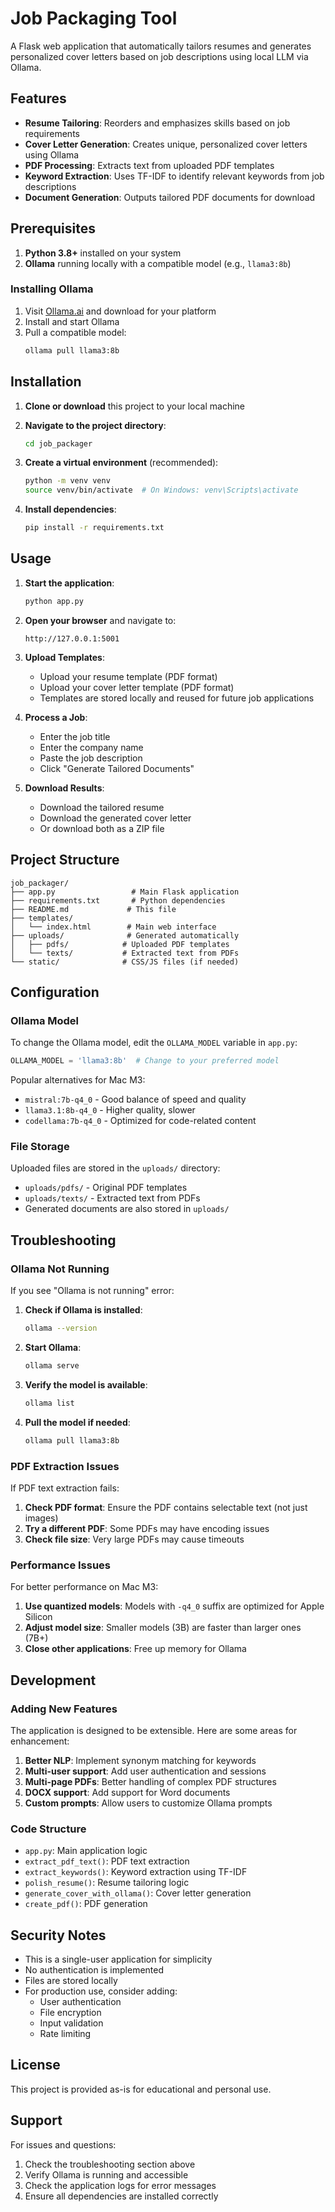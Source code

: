 # Job Packaging Tool

A Flask web application that automatically tailors resumes and generates personalized cover letters based on job descriptions using local LLM via Ollama.

## Features

- **Resume Tailoring**: Reorders and emphasizes skills based on job requirements
- **Cover Letter Generation**: Creates unique, personalized cover letters using Ollama
- **PDF Processing**: Extracts text from uploaded PDF templates
- **Keyword Extraction**: Uses TF-IDF to identify relevant keywords from job descriptions
- **Document Generation**: Outputs tailored PDF documents for download

## Prerequisites

1. **Python 3.8+** installed on your system
2. **Ollama** running locally with a compatible model (e.g., `llama3:8b`)

### Installing Ollama

1. Visit [Ollama.ai](https://ollama.ai) and download for your platform
2. Install and start Ollama
3. Pull a compatible model:
   ```bash
   ollama pull llama3:8b
   ```

## Installation

1. **Clone or download** this project to your local machine

2. **Navigate to the project directory**:
   ```bash
   cd job_packager
   ```

3. **Create a virtual environment** (recommended):
   ```bash
   python -m venv venv
   source venv/bin/activate  # On Windows: venv\Scripts\activate
   ```

4. **Install dependencies**:
   ```bash
   pip install -r requirements.txt
   ```

## Usage

1. **Start the application**:
   ```bash
   python app.py
   ```

2. **Open your browser** and navigate to:
   ```
   http://127.0.0.1:5001
   ```

3. **Upload Templates**:
   - Upload your resume template (PDF format)
   - Upload your cover letter template (PDF format)
   - Templates are stored locally and reused for future job applications

4. **Process a Job**:
   - Enter the job title
   - Enter the company name
   - Paste the job description
   - Click "Generate Tailored Documents"

5. **Download Results**:
   - Download the tailored resume
   - Download the generated cover letter
   - Or download both as a ZIP file

## Project Structure

```
job_packager/
├── app.py                 # Main Flask application
├── requirements.txt       # Python dependencies
├── README.md             # This file
├── templates/
│   └── index.html        # Main web interface
├── uploads/              # Generated automatically
│   ├── pdfs/            # Uploaded PDF templates
│   └── texts/           # Extracted text from PDFs
└── static/              # CSS/JS files (if needed)
```

## Configuration

### Ollama Model

To change the Ollama model, edit the `OLLAMA_MODEL` variable in `app.py`:

```python
OLLAMA_MODEL = 'llama3:8b'  # Change to your preferred model
```

Popular alternatives for Mac M3:
- `mistral:7b-q4_0` - Good balance of speed and quality
- `llama3.1:8b-q4_0` - Higher quality, slower
- `codellama:7b-q4_0` - Optimized for code-related content

### File Storage

Uploaded files are stored in the `uploads/` directory:
- `uploads/pdfs/` - Original PDF templates
- `uploads/texts/` - Extracted text from PDFs
- Generated documents are also stored in `uploads/`

## Troubleshooting

### Ollama Not Running

If you see "Ollama is not running" error:

1. **Check if Ollama is installed**:
   ```bash
   ollama --version
   ```

2. **Start Ollama**:
   ```bash
   ollama serve
   ```

3. **Verify the model is available**:
   ```bash
   ollama list
   ```

4. **Pull the model if needed**:
   ```bash
   ollama pull llama3:8b
   ```

### PDF Extraction Issues

If PDF text extraction fails:

1. **Check PDF format**: Ensure the PDF contains selectable text (not just images)
2. **Try a different PDF**: Some PDFs may have encoding issues
3. **Check file size**: Very large PDFs may cause timeouts

### Performance Issues

For better performance on Mac M3:

1. **Use quantized models**: Models with `-q4_0` suffix are optimized for Apple Silicon
2. **Adjust model size**: Smaller models (3B) are faster than larger ones (7B+)
3. **Close other applications**: Free up memory for Ollama

## Development

### Adding New Features

The application is designed to be extensible. Here are some areas for enhancement:

1. **Better NLP**: Implement synonym matching for keywords
2. **Multi-user support**: Add user authentication and sessions
3. **Multi-page PDFs**: Better handling of complex PDF structures
4. **DOCX support**: Add support for Word documents
5. **Custom prompts**: Allow users to customize Ollama prompts

### Code Structure

- `app.py`: Main application logic
- `extract_pdf_text()`: PDF text extraction
- `extract_keywords()`: Keyword extraction using TF-IDF
- `polish_resume()`: Resume tailoring logic
- `generate_cover_with_ollama()`: Cover letter generation
- `create_pdf()`: PDF generation

## Security Notes

- This is a single-user application for simplicity
- No authentication is implemented
- Files are stored locally
- For production use, consider adding:
  - User authentication
  - File encryption
  - Input validation
  - Rate limiting

## License

This project is provided as-is for educational and personal use.

## Support

For issues and questions:

1. Check the troubleshooting section above
2. Verify Ollama is running and accessible
3. Check the application logs for error messages
4. Ensure all dependencies are installed correctly
